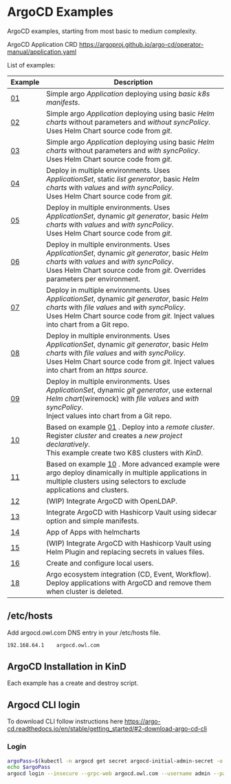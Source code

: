 # ArgoCD Examples 

ArgoCD examples, starting from most basic to medium complexity.

ArgoCD Application CRD https://argoproj.github.io/argo-cd/operator-manual/application.yaml

List of examples:

| Example | Description                                            |
|-----|--------------------------------------------------------|
| [01](./example-01/readme.md) | Simple argo *Application* deploying using *basic k8s manifests*.               |
| [02](./example-02/readme.md) | Simple argo *Application* deploying using basic *Helm charts* without parameters and *without syncPolicy*. <br/>Uses Helm Chart source code from *git*.              |
| [03](./example-03/readme.md) | Simple argo *Application* deploying using basic *Helm charts* without parameters and *with syncPolicy*. <br/>Uses Helm Chart source code from *git*.    |
| [04](./example-04/readme.md) | Deploy in multiple environments. Uses *ApplicationSet*, static *list generator*, basic *Helm charts* with *values* and *with syncPolicy*. <br/>Uses Helm Chart source code from *git*.   |
| [05](./example-05/readme.md) | Deploy in multiple environments. Uses *ApplicationSet*, dynamic *git generator*, basic *Helm charts* with *values* and *with syncPolicy*. <br/>Uses Helm Chart source code from *git*.   |
| [06](./example-06/readme.md) | Deploy in multiple environments. Uses *ApplicationSet*, dynamic *git generator*, basic *Helm charts* with *values* and *with syncPolicy*. <br/>Uses Helm Chart source code from *git*. Overrides parameters per environment.   |
| [07](./example-07/readme.md) | Deploy in multiple environments. Uses *ApplicationSet*, dynamic *git generator*, basic *Helm charts* with *file values* and *with syncPolicy*. <br/>Uses Helm Chart source code from *git*. Inject values into chart from a Git repo.  |
| [08](./example-08/readme.md) | Deploy in multiple environments. Uses *ApplicationSet*, dynamic *git generator*, basic *Helm charts* with *file values* and *with syncPolicy*. <br/>Uses Helm Chart source code from *git*. Inject values into chart from an *https source*.   |
| [09](./example-09/readme.md) | Deploy in multiple environments. Uses *ApplicationSet*, dynamic *git generator*, use external *Helm chart*(wiremock) with *file values* and *with syncPolicy*. <br/>Inject values into chart from a Git repo.   |
| [10](./example-10/readme.md) | Based on example [01](./example-01/readme.md) . Deploy into a *remote cluster*. Register *cluster* and creates a *new project declaratively*. <br/>This example create two K8S clusters with *KinD*.  |
| [11](./example-11/readme.md) | Based on example [10](./example-10/readme.md) . More advanced example were argo deploy dinamically in multiple applications in multiple clusters using selectors to exclude applications and clusters.  |
| [12](./example-12/readme.md) | (WIP) Integrate ArgoCD with OpenLDAP.  |
| [13](./example-13/readme.md) | Integrate ArgoCD with Hashicorp Vault using sidecar option and simple manifests.  |
| [14](./example-14/readme.md) | App of Apps with helmcharts  |
| [15](./example-15/readme.md) | (WIP) Integrate ArgoCD with Hashicorp Vault using Helm Plugin and replacing secrets in values files.  |
| [16](./example-16/readme.md) | Create and configure local users.  |
| [18](./example-18/readme.md) | Argo ecosystem integration (CD, Event, Workflow). Deploy applications with ArgoCD and remove them when cluster is deleted. |


## /etc/hosts
Add argocd.owl.com DNS entry in your /etc/hosts file.

```bash
192.168.64.1    argocd.owl.com
```

## ArgoCD Installation in KinD

Each example has a create and destroy script.

## Argocd CLI login

To download CLI follow instructions here https://argo-cd.readthedocs.io/en/stable/getting_started/#2-download-argo-cd-cli


### Login

```bash
argoPass=$(kubectl -n argocd get secret argocd-initial-admin-secret -o jsonpath="{.data.password}" | base64 -d)
echo $argoPass
argocd login --insecure --grpc-web argocd.owl.com --username admin --password $argoPass 
```

